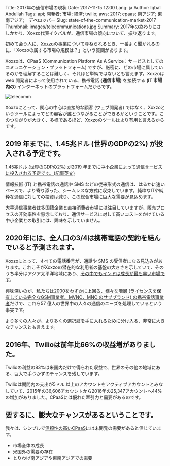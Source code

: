 Title: 2017年の通信市場の現状
Date: 2017-11-15 12:00
Lang: ja
Author: Iqbal Abdullah
Tags: api; 開発者; 市場; 経済; twilio; aws; 2017; cpaas; 南アジア; 東南アジア;　デベロッパー
Slug: state-of-the-communication-market-2017
Thumbnail: images/telecommunications.jpg
Summary: 2017年の終わりにさしかかり、Xoxzo代表イクバルが、通信市場の傾向について、振り返ります。

初めて会う人に、[Xoxzo](https://www.xoxzo.com/ja/)の事業について尋ねられるとき、一番よく聞かれるのに、「Xoxzoの属する市場の規模は？」という質問があります。

Xoxzoは、CPaaS  (Communication Platform As A Service：サービスとしてのコミュニケーション・プラットフォーム)  ですが、厳密に、どの市場に属しているのかを理解することは難しく、それほど単純ではないとも言えます。Xoxzoは web 開発者によって使用されている、携帯電話 __(通信市場)__ を接続する __(IT 市場内の)__ インターネットのプラットフォームだからです。

![telecomm](/images/telecommunications.jpg)

Xoxzoにとって、関心の中心は直接的な顧客 (ウェブ開発者) ではなく、Xoxzoというツールによってどの顧客が誰とつながることができるかということです。このつながりが大きく、多様であるほど、Xoxzoのツールはより有用と言えるからです。

## 2019 年までに、1.45兆ドル (世界のGDPの2%) が投入される予定です。

[1.45兆ドル (世界のGDPの2%) が2019 年までに中小企業によって通信サービスに投入される予定です。(記事英文)](https://www.huffingtonpost.com/ed-wynn/2016-telecommunications-t_b_9078948.html) 

情報技術 (IT) と携帯電話の通話や SMS などの従来形式の通信は、はるかに速いペースで、より寄り添った、シームレスな方式に収束しています。純粋なITや純粋な通信に対しての投資は減り、この総合市場に巨大な需要が見込めます。

大手通信事業者は多国籍企業と直接消費者市場には注目していますが、販売プロセスの非効率性を懸念しており、通信サービスに対して高いコストをかけている中小企業との取引には、興味を示していません。


## 2020年には、全人口の3/4は携帯電話の契約を結んでいると予測されます。

Xoxzoにとって、すべての電話番号が、通話や SMS の受信者になる見込みがあります。これこそがXoxzoの潜在的な利用者の基盤の大きさを示していて、そのうち半分はアジア太平洋地域にあり、[その中でもインドは成長が最も早い市場です](http://www.thedrum.com/news/2017/07/24/mobile-users-surpass-55bn-2022-fueled-growth-india-and-china)。

興味深いのが、私たちは[2000をわずかに上回る、様々な階層 (ライセンスを保有している完全なGSM事業者、MVNO、MNO のサブブランド) の携帯電話事業者](https://www.quora.com/How-many-mobile-operators-are-there-worldwide)だけで、これら57 億人の世界中の人々の通信のニーズを処理しているという事実です。

より多くの人々が、より多くの選択肢を手に入れるために分け入る、非常に大きなチャンスとも言えます。

## 2016年、Twilioは前年比66%の収益増がありました。

Twilioの利益の83%は米国内だけで得られた収益で、世界のその他の地域にある、巨大で手つかずのチャンスを残しています。

Twilioは期間内の支出が5ドル 以上のアカウントをアクティブアカウントとみなしていて、2015年の36,606アカウントから2016年の25,347アカウントへ44%の増加がありました。CPaaSには優れた牽引力と需要があるのです。

## 要するに、膨大なチャンスがあるということです。

我々は、シンプルで[信頼性の高いCPaaS](https://www.xoxzo.com/ja/)には未開発の需要があると信じています。

* 市場全体の成長
* 米国外の需要の存在
* とりわけ南アジアや東南アジアでの需要
